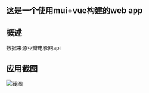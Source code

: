 ## 这是一个使用mui+vue构建的web app 
## 概述
数据来源豆瓣电影网api

## 应用截图

![截图](http://www.coolivan.com/demo/images/muimovie.gif)
